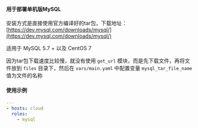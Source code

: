 #### 用于部署单机版MySQL

安装方式是直接使用官方编译好的tar包，下载地址：[https://dev.mysql.com/downloads/mysql/](https://dev.mysql.com/downloads/mysql/) 

适用于 MySQL 5.7 + 以及 CentOS 7

因为tar包下载速度比较慢，就没有使用 `get_url` 模块，而是先下载文件，再将文件放到 `files` 目录下，然后在 `vars/main.yaml` 中配置变量 `mysql_tar_file_name` 值为文件的名称

#### 使用示例

```yaml
---
- hosts: cloud
  roles:
    - mysql
```
